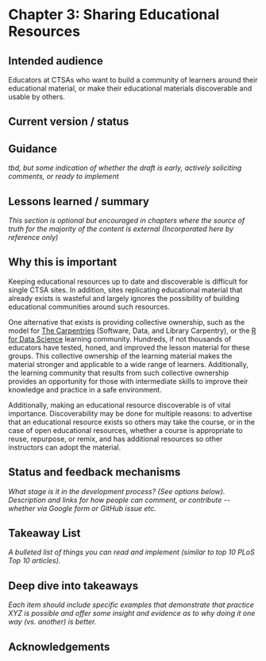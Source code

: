 # Chapter 3: Sharing Educational Resources

## Intended audience	

Educators at CTSAs who want to build a community of learners around their educational material, or make their educational materials discoverable and usable by others.

## Current version / status	



## Guidance 

*tbd, but some indication of whether the draft is early, actively soliciting comments, or ready to implement*

## Lessons learned / summary	

*This section is optional but encouraged in chapters where the source of truth for the majority of the content is external (Incorporated here by reference only)*

## Why this is important	

Keeping educational resources up to date and discoverable is difficult for single CTSA sites. In addition, sites replicating educational material that already exists is wasteful and largely ignores the possibility of building educational communities around such resources.

One alternative that exists is providing collective ownership, such as the model for [The Carpentries](http://carpentries.org/) (Software, Data, and Library Carpentry), or the [R for Data Science](https://www.rfordatasci.com/) learning community. Hundreds, if not thousands of educators have tested, honed, and improved the lesson material for these groups. This collective ownership of the learning material makes the material stronger and applicable to a wide range of learners. Additionally, the learning community that results from such collective ownership provides an opportunity for those with intermediate skills to improve their knowledge and practice in a safe environment. 

Additionally, making an educational resource discoverable is of vital importance. Discoverability may be done for multiple reasons: to advertise that an educational resource exists so others may take the course, or in the case of open educational resources, whether a course is appropriate to reuse, repurpose, or remix, and has additional resources so other instructors can adopt the material.

## Status and feedback mechanisms	

*What stage is it in the development process? (See options below). Description and links for how people can comment, or contribute -- whether via Google form or GitHub issue etc.*

## Takeaway List	

*A bulleted list of things you can read and implement (similar to top 10 PLoS Top 10 articles).*



## Deep dive into takeaways	

*Each item should include specific examples that demonstrate that practice XYZ is possible and offer some insight and evidence as to why doing it one way (vs. another) is better.*

## Acknowledgements
